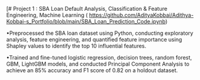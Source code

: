 [# Project 1 : SBA Loan Default Analysis, Classification & Feature Engineering, Machine Learning ( https://github.com/AdityaKobbai/Adithya-Kobbai-s_Portfolio/blob/main/SBA_Loan_Prediction_Code.ipynb)

•Preprocessed the SBA loan dataset using Python, conducting exploratory analysis, feature engineering, and quantified feature importance using Shapley values to identify the top 10 influential features.

•Trained and fine-tuned logistic regression, decision trees, random forest, GBM, LightGBM models, and conducted Principal Component Analysis to achieve an 85% accuracy and F1 score of 0.82 on a holdout dataset.
